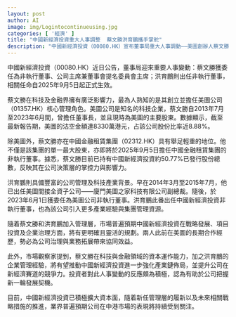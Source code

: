 ```yaml
---
layout: post
author: AI
image: img/Logintocontinueusing.jpg
categories: [ '經濟' ]
title: "中國新經濟投資重大人事調整  蔡文勝洪育鵬攜手掌舵"
description: "中國新經濟投資（00080.HK）宣布董事局重大人事調動——美圖創辦人蔡文勝及前美圖高管洪育鵬於2025年9月正式加入公司管理層，分別擔任非執行董事及公司主席、提名委員會主席等重要職位。蔡文勝在科技金融界具備巨大資本運作經驗，洪育鵬則兼備產業管理、集團運營背景，兩人過往合作默契，料將為中國新經濟投資戰略拓展、項目投資、企業治理帶來協同效益。投資者普遍看好新任管理層，有望加速公司在新經濟賽道佈局，並持續提升中港市場關注度。"
---
```

中國新經濟投資（00080.HK）近日公告，董事局迎來重要人事變動：蔡文勝獲委任為非執行董事、公司主席兼董事會提名委員會主席；洪育鵬則出任非執行董事，相關任命自2025年9月5日起正式生效。

蔡文勝在科技及金融界擁有廣泛影響力，最為人熟知的是其創立並擔任美圖公司（01357.HK）核心管理角色。美圖公司是知名的科技企業，蔡文勝自2013年7月至2023年6月間，曾擔任董事長，並且現時為美圖的主要股東。數據顯示，截至最新報告期，美圖的沽空金額達8330萬港元，占該公司股份比率近8.88%。

除美圖外，蔡文勝亦在中國金融租賃集團（02312.HK）具有舉足輕重的地位。他不僅是該集團的單一最大股東，亦即將於2025年9月5日擔任中國金融租賃集團的非執行董事。據悉，蔡文勝目前已持有中國新經濟投資約50.77%已發行股份總數，反映其在公司決策層的掌控力與影響力。

洪育鵬則具備豐富的公司管理及科技產業背景。早在2014年3月至2015年7月，他已出任美圖間接全資子公司——廈門美圖之家科技有限公司副總裁。隨後，於2023年6月1日獲委任為美圖公司非執行董事。洪育鵬此番出任中國新經濟投資非執行董事，也為該公司引入更多產業經驗與集團管理資源。

隨着蔡文勝和洪育鵬加入管理層，市場普遍預期中國新經濟投資在戰略發展、項目投資及企業治理方面，將有更明確且靈活的規劃。兩人此前在美圖的長期合作經歷，勢必為公司治理與業務拓展帶來協同效益。

此外，市場觀察家提到，蔡文勝在科技與金融領域的資本運作能力，加之洪育鵬的企業管理經驗，將有望推動中國新經濟投資進一步強化產業鏈佈局，並提升公司在新經濟賽道的競爭力。投資者對此人事變動的反應頗為積極，認為有助於公司把握新一輪發展契機。

目前，中國新經濟投資已積極擴大資本面，隨着新任管理層的履新以及未來相關戰略措施的推進，業界普遍預期公司在中港市場的表現將持續受到關注。